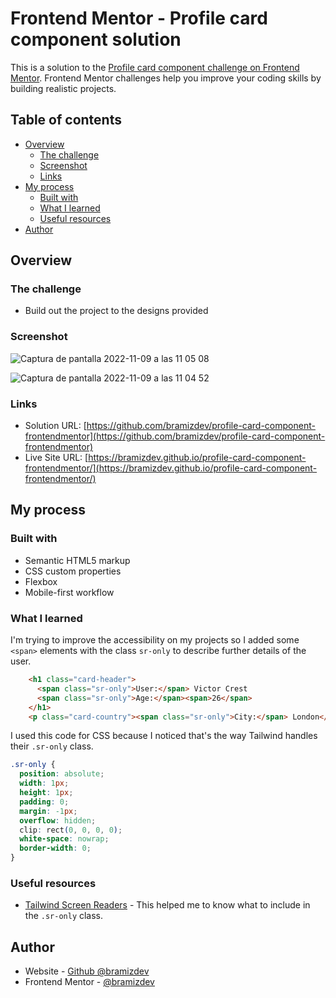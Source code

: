 # Frontend Mentor - Profile card component solution

This is a solution to the [Profile card component challenge on Frontend Mentor](https://www.frontendmentor.io/challenges/profile-card-component-cfArpWshJ). Frontend Mentor challenges help you improve your coding skills by building realistic projects. 

## Table of contents

- [Overview](#overview)
  - [The challenge](#the-challenge)
  - [Screenshot](#screenshot)
  - [Links](#links)
- [My process](#my-process)
  - [Built with](#built-with)
  - [What I learned](#what-i-learned)
  - [Useful resources](#useful-resources)
- [Author](#author)

## Overview

### The challenge

- Build out the project to the designs provided

### Screenshot

![Captura de pantalla 2022-11-09 a las 11 05 08](https://user-images.githubusercontent.com/112894363/200894514-a5644c9d-0205-4479-bcad-993277b10e06.png)

![Captura de pantalla 2022-11-09 a las 11 04 52](https://user-images.githubusercontent.com/112894363/200894528-61b87f83-f6cf-4c06-bc51-9853fc698017.png)

### Links

- Solution URL: [https://github.com/bramizdev/profile-card-component-frontendmentor](https://github.com/bramizdev/profile-card-component-frontendmentor)
- Live Site URL: [https://bramizdev.github.io/profile-card-component-frontendmentor/](https://bramizdev.github.io/profile-card-component-frontendmentor/)

## My process

### Built with

- Semantic HTML5 markup
- CSS custom properties
- Flexbox
- Mobile-first workflow

### What I learned

I'm trying to improve the accessibility on my projects so I added some ```<span>``` elements with the class ```sr-only``` to describe further details of the user.

```HTML
    <h1 class="card-header">
      <span class="sr-only">User:</span> Victor Crest
      <span class="sr-only">Age:</span><span>26</span>
    </h1>
    <p class="card-country"><span class="sr-only">City:</span> London</p>
```

I used this code for CSS because I noticed that's the way Tailwind handles their ```.sr-only``` class.

```CSS
.sr-only {
  position: absolute;
  width: 1px;
  height: 1px;
  padding: 0;
  margin: -1px;
  overflow: hidden;
  clip: rect(0, 0, 0, 0);
  white-space: nowrap;
  border-width: 0;
}
```

### Useful resources

- [Tailwind Screen Readers](https://tailwindcss.com/docs/screen-readers) - This helped me to know what to include in the ```.sr-only``` class.

## Author

- Website - [Github @bramizdev](https://github.com/bramizdev)
- Frontend Mentor - [@bramizdev](https://www.frontendmentor.io/profile/bramizdev)

